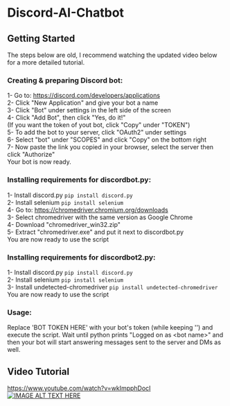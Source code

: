 # Discord-AI-Chatbot

## Getting Started

The steps below are old, I recommend watching the updated video below for a more detailed tutorial.

### Creating & preparing Discord bot:

1- Go to: https://discord.com/developers/applications  
2- Click "New Application" and give your bot a name  
3- Click "Bot" under settings in the left side of the screen  
4- Click "Add Bot", then click "Yes, do it!"  
(If you want the token of yout bot, click "Copy" under "TOKEN")  
5- To add the bot to your server, click "OAuth2" under settings  
6- Select "bot" under "SCOPES" and click "Copy" on the bottom right  
7- Now paste the link you copied in your browser, select the server then click "Authorize"  
Your bot is now ready.

### Installing requirements for discordbot.py:
1- Install discord.py ```pip install discord.py```  
2- Install selenium ```pip install selenium```  
4- Go to: https://chromedriver.chromium.org/downloads  
3- Select chromedriver with the same version as Google Chrome  
4- Download "chromedriver_win32.zip"  
5- Extract "chromedriver.exe" and put it next to discordbot.py  
You are now ready to use the script  

### Installing requirements for discordbot2.py:
1- Install discord.py ```pip install discord.py```  
2- Install selenium ```pip install selenium```   
3- Install undetected-chromedriver ```pip install undetected-chromedriver```   
You are now ready to use the script  

### Usage:
Replace 'BOT TOKEN HERE' with your bot's token (while keeping '') and execute the script. Wait until python prints "Logged on as \<bot name\>" and then your bot will start answering messages sent to the server and DMs as well.

## Video Tutorial

https://www.youtube.com/watch?v=wkImpphDocI  
[![IMAGE ALT TEXT HERE](https://i9.ytimg.com/vi_webp/jmFq99gE0CQ/maxresdefault.webp?v=635c1c18&sqp=CKS48JoG&rs=AOn4CLBAtz7YXWGzqD1Sv5V9xAkkPZzbqw)](https://youtu.be/jmFq99gE0CQ)
